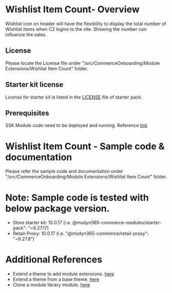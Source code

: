# Wishlist Item Count- Overview
Wishlist icon on header will have the flexibility to display the total number of Wishlist items when C2 logins to the site. Showing the number can influence the sales.

## License
Please locate the License file under "/src/CommerceOnboarding/Module Extensions/Wishlist Item Count" folder.

## Starter kit license
License for starter kit is listed in the [LICENSE](./starter-pack/LICENSE) file of starter pack.

## Prerequisites
SSK Module code need to be deployed and running.
Reference [link](https://docs.microsoft.com/en-us/dynamics365/commerce/e-commerce-extensibility/setup-dev-environment)

# Wishlist Item Count - Sample code & documentation
Please refer the sample code and documentation under "/src/CommerceOnboarding/Module Extensions/Wishlist Item Count" folder.

# Note: Sample code is tested with below package version.
- Store starter kit: 10.0.17 (i.e. @msdyn365-commerce-modules/starter-pack": "~9.27.17)
- Retail-Proxy: 10.0.17 (i.e. "@msdyn365-commerce/retail-proxy": "~9.27.8")

# Additional References
- Extend a theme to add module extensions. [here](https://docs.microsoft.com/en-us/dynamics365/commerce/e-commerce-extensibility/theme-module-extensions)
- Extend a theme from a base theme. [here](https://docs.microsoft.com/en-us/dynamics365/commerce/e-commerce-extensibility/extend-theme)
- Clone a module library module. [here](https://docs.microsoft.com/en-us/dynamics365/commerce/e-commerce-extensibility/clone-starter-module)
